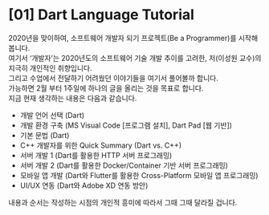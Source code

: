 # [01] Dart Language Tutorial

2020년을 맞이하여, 소프트웨어 개발자 되기 프로젝트(Be a Programmer)를 시작해 봅니다. <br>
여기서 ‘개발자’는 2020년도의 소프트웨어 기술 개발 추이를 고려한, 저(이성원 교수)의 지극히 개인적인 취향입니다. <br>
그리고 수업에서 전달하기 어려웠던 이야기들을 여기서 풀어볼까 합니다. <br>
가능하면 2월 부터 1주일에 하나의 글을 올리는 것을 목표로 합니다. <br>
지금 현재 생각하는 내용은 다음과 같습니다.<br>

- 개발 언어 선택 (Dart) <br>
- 개발 환경 구축 (MS Visual Code [프로그램 설치], Dart Pad [웹 기반]) <br>
- 기본 문법 (Dart) <br>
- C++ 개발자를 위한 Quick Summary (Dart vs. C++) <br>
- 서버 개발 1 (Dart를 활용한 HTTP 서버 프로그래밍) <br>
- 서버 개발 2 (Dart를 활용한 Docker/Container 기반 서버 프로그래밍) <br>
- 모바일 앱 개발 (Dart와 Flutter를 활용한 Cross-Platform 모바일 앱 프로그래밍) <br>
- UI/UX 연동 (Dart와 Adobe XD 연동 방안) <br>

내용과 순서는 작성하는 시점의 개인적 흥미에 따라서 그때 그때 달라질 겁니다.
